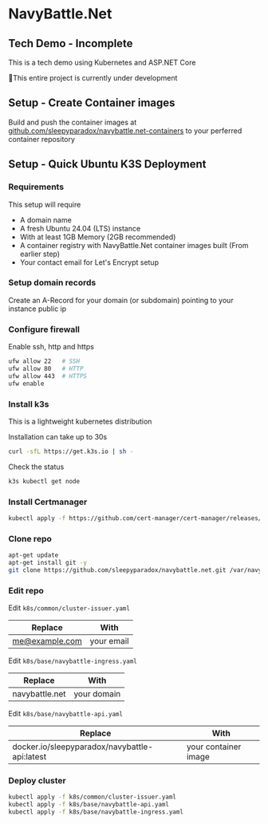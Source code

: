 # NavyBattle.Net

## Tech Demo - Incomplete

This is a tech demo using Kubernetes and ASP.NET Core

🚩This entire project is currently under development

## Setup - Create Container images

Build and push the container images at [github.com/sleepyparadox/navybattle.net-containers](https://github.com/sleepyparadox/navybattle.net-containers) to your perferred container repository

## Setup - Quick Ubuntu K3S Deployment

### Requirements

This setup will require
- A domain name
- A fresh Ubuntu 24.04 (LTS) instance 
- With at least 1GB Memory (2GB recommended)
- A container registry with NavyBattle.Net container images built 
(From earlier step)
- Your contact email for Let's Encrypt setup 

### Setup domain records

Create an A-Record for your domain (or subdomain) pointing to your instance public ip

### Configure firewall

Enable ssh, http and https

```bash
ufw allow 22   # SSH
ufw allow 80   # HTTP
ufw allow 443  # HTTPS
ufw enable
```

### Install k3s
This is a lightweight kubernetes distribution

Installation can take up to 30s

```bash
curl -sfL https://get.k3s.io | sh - 
```

Check the status

```bash
k3s kubectl get node  
```

### Install Certmanager

```bash
kubectl apply -f https://github.com/cert-manager/cert-manager/releases/download/v1.12.0/cert-manager.yaml
```

### Clone repo

```bash
apt-get update
apt-get install git -y
git clone https://github.com/sleepyparadox/navybattle.net.git /var/navybattle.net
```

### Edit repo

Edit `k8s/common/cluster-issuer.yaml`

| Replace | With |
|---|---|
|me@example.com| your email |


Edit `k8s/base/navybattle-ingress.yaml`

| Replace | With |
|---|---|
|navybattle.net| your domain |


Edit `k8s/base/navybattle-api.yaml`

| Replace | With |
|---|---|
|docker.io/sleepyparadox/navybattle-api:latest| your container image |




### Deploy cluster

```bash
kubectl apply -f k8s/common/cluster-issuer.yaml
kubectl apply -f k8s/base/navybattle-api.yaml
kubectl apply -f k8s/base/navybattle-ingress.yaml
```
